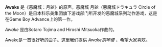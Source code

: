 

**Awake** 是《恶魔城：月轮》的原声。恶魔城 月轮（悪魔城ドラキュラ Circle of the
Moon）是日本科乐美集团旗下游戏部门所开发的恶魔城系列动作游戏，这是在Game Boy Advance上的第一作。

  

_Awake_ 是由Sotaro Tojima and Hiroshi Mitsuoka作曲的。

  

Awake是一首很好听的曲子。这里我们提供 _Awake钢琴谱_ ，希望大家喜欢。

